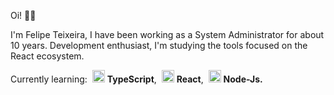 Oi! 👋🏻

I'm Felipe Teixeira, I have been working as a System Administrator for about 10 years.
Development enthusiast, I'm studying the tools focused on the React ecosystem. <br/>


Currently learning: 
<img style="margin-left: 4px" src="https://i.ibb.co/PZ2XZgr/ts.png" width="20"/> <b>TypeScript</b>, 
<img style="margin-left: 4px" src="https://i.ibb.co/4RHMmLQ/react.png" width="20"/> <b>React</b>, 
<img style="margin-left: 4px" src="https://i.ibb.co/vVxmyN2/node.png" width="20"/> <b>Node-Js.</b>



